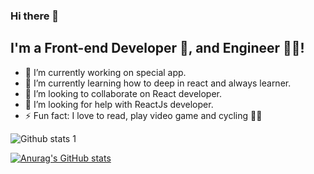 ### Hi there 👋

<!--
**bsaygili/bsaygili** is a ✨ _special_ ✨ repository because its `README.md` (this file) appears on your GitHub profile.

Here are some ideas to get you started:
- 💬 Ask me about ...
- 📫 How to reach me: ...
- 😄 Pronouns: ...
-->
## I'm a Front-end Developer 🚀, and Engineer 👨‍🎓!

- 🔭 I’m currently working on special app.
- 🌱 I’m currently learning how to deep in react and always learner.
- 👯 I’m looking to collaborate on React developer.
- 🤔 I’m looking for help with ReactJs developer.
- ⚡ Fun fact: I love to read, play video game and cycling 🚴‍♀️


![Github stats 1](https://github-readme-stats.vercel.app/api?username=bsaygili&show_icons=true&theme=gradient) 
<!-- ![Github stats 2](https://github-readme-stats.vercel.app/api?username=bsaygili&show_icons=true&theme=radical)
 -->

 [![Anurag's GitHub stats](https://github-readme-stats.vercel.app/api?username=bsaygili)](https://github.com/bsaygili)
 
 


